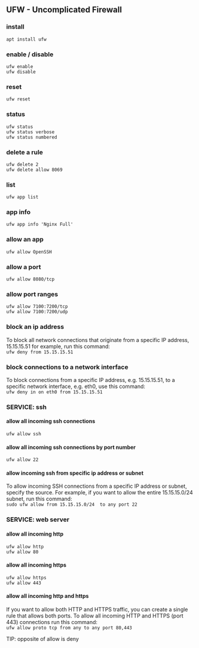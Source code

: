 ## UFW - Uncomplicated Firewall

### install
`apt install ufw`

### enable / disable
`ufw enable`  
`ufw disable`

### reset
`ufw reset`

### status
`ufw status`  
`ufw status verbose`  
`ufw status numbered`

### delete a rule
`ufw delete 2`  
`ufw delete allow 8069` 

### list
`ufw app list`

### app info
`ufw app info 'Nginx Full'`

### allow an app
`ufw allow OpenSSH`

### allow a port
`ufw allow 8080/tcp`

### allow port ranges
`ufw allow 7100:7200/tcp`  
`ufw allow 7100:7200/udp`

###  block an ip address
To block all network connections that originate from a specific IP address, 15.15.15.51 for example, run this command:  
`ufw deny from 15.15.15.51`

###  block connections to a network interface
To block connections from a specific IP address, e.g. 15.15.15.51, to a specific network interface, e.g. eth0, use this command:  
`ufw deny in on eth0 from 15.15.15.51`

### SERVICE: ssh 

#### allow all incoming ssh connections
`ufw allow ssh`

#### allow all incoming ssh connections by port number
`ufw allow 22`

#### allow incoming ssh from specific ip address or subnet
To allow incoming SSH connections from a specific IP address or subnet, specify the source. For example, if you want to allow the entire 15.15.15.0/24 subnet, run this command:  
`sudo ufw allow from 15.15.15.0/24  to any port 22`

### SERVICE: web server 

#### allow all incoming http
`ufw allow http`  
`ufw allow 80`

#### allow all incoming https
`ufw allow https`  
`ufw allow 443`

#### allow all incoming http and https
If you want to allow both HTTP and HTTPS traffic, you can create a single rule that allows both ports. To allow all incoming HTTP and HTTPS (port 443) connections run this command:  
`ufw allow proto tcp from any to any port 80,443`

TIP: opposite of allow is deny